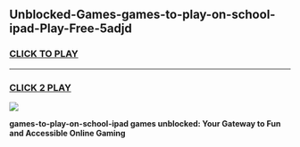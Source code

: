 
## Unblocked-Games-games-to-play-on-school-ipad-Play-Free-5adjd
<h3>
<a href="https://premium76.site?title=games-to-play-on-school-ipad&ref=09A">CLICK TO PLAY</a></h3>
<hr>

<h3>
<a href="https://premium76.site?title=games-to-play-on-school-ipad&ref=09A">CLICK 2 PLAY</a>
  
</h3>

<a href="https://premium76.site?title=games-to-play-on-school-ipad&ref=09A"><img src="https://clearcache.store/games.png"></a>


**games-to-play-on-school-ipad games unblocked: Your Gateway to Fun and Accessible Online Gaming**
